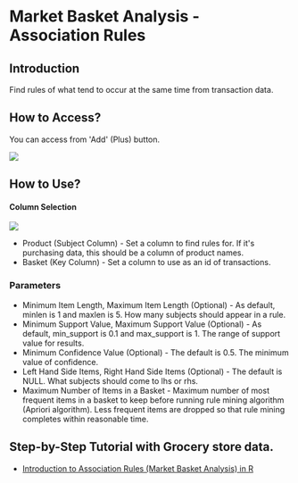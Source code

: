 # Market Basket Analysis - Association Rules

## Introduction

Find rules of what tend to occur at the same time from transaction data.

## How to Access?

You can access from 'Add' (Plus) button.

![](images/arules_add.png)

## How to Use?

#### Column Selection

![](images/arules_dialog.png)

* Product (Subject Column) - Set a column to find rules for. If it's purchasing data, this should be a column of product names.
* Basket (Key Column) - Set a column to use as an id of transactions.

### Parameters

* Minimum Item Length, Maximum Item Length (Optional) - As default, minlen is 1 and maxlen is 5. How many subjects should appear in a rule.
* Minimum Support Value, Maximum Support Value (Optional) - As default, min_support is 0.1 and max_support is 1. The range of support value for results.
* Minimum Confidence Value (Optional) - The default is 0.5. The minimum value of confidence.
* Left Hand Side Items, Right Hand Side Items (Optional) - The default is NULL. What subjects should come to lhs or rhs.
* Maximum Number of Items in a Basket - Maximum number of most frequent items in a basket to keep before running rule mining algorithm (Apriori algorithm). Less frequent items are dropped so that rule mining completes within reasonable time.

## Step-by-Step Tutorial with Grocery store data.

* [Introduction to Association Rules (Market Basket Analysis) in R](https://blog.exploratory.io/introduction-to-association-rules-market-basket-analysis-in-r-7a0dd900a3e0)
